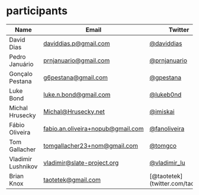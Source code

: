participants
============

| Name | Email  | Twitter | Github | 
|------|--------|---------|--------|
|David Dias|daviddias.p@gmail.com|[@daviddias](twitter.com/daviddias)|[@diasdavid](github.com/diasdavid)|
|Pedro Januário|prnjanuario@gmail.com|[@prnjanuario](twitter.com/prnjanuario)|[@pjanuario](github.com/pjanuario)|
|Gonçalo Pestana|g6pestana@gmail.com|[@gpestana](twitter.com/gpestana)|[@gpestana](github.com/gpestana)|
|Luke Bond|luke.n.bond@gmail.com|[@lukeb0nd](twitter.com/lukeb0nd)|[@lukebond](github.com/lukebond)|
|Michal Hrusecky|Michal@Hrusecky.net|[@imiskai](twitter.com/imiskai)|[@miska](github.com/miska)|
|Fábio Oliveira|fabio.an.oliveira+nopub@gmail.com|[@fanoliveira](twitter.com/fanoliveira)|[@fanoliveira](github.com/foliveira)|
|Tom Gallacher|tomgallacher23+nom@gmail.com|[@tomgco](twitter.com/tomgco)|[@tomgco](github.com/tomgco)|
|Vladimir Lushnikov|vladimir@slate-project.org|[@vladimir_lu](twitter.com/vladimir_lu)|[@vladimir-lu](github.com/vladimir-lu)|
|Brian Knox|taotetek@gmail.com|[@taotetek](twitter.com/taotetek|[@taotetek](github.com/taotetek)|
